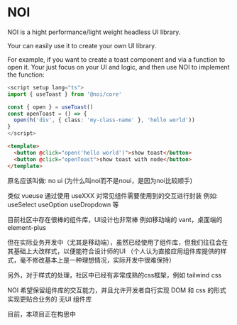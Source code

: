 # NOI

NOI is a hight performance/light weight headless UI library.

Your can easily use it to create your own UI library.

For example, if you want to create a toast component and via a function to open it.
Your just focus on your UI and logic, and then use NOI to implement the function:

```ts
<script setup lang="ts">
import { useToast } from '@noi/core'

const { open } = useToast()
const openToast = () => {
  open(h('div', { class: 'my-class-name' }, 'hello world'))
}
</script>
```

```html
<template>
  <button @click="open('hello world')">show toast</button>
  <button @click="openToast">show toast with node</button>
</template>
```

原名应该叫做: no ui (为什么叫noi而不是noui，是因为noi比较顺手)

类似 vueuse
通过使用 useXXX 对常见组件需要使用到的交互进行封装
例如: useSelect useOption useDropdown 等

目前社区中存在很棒的组件库，UI设计也非常棒
例如移动端的 vant，桌面端的 element-plus

但在实际业务开发中（尤其是移动端），虽然已经使用了组件库，但我们往往会在其基础上大改样式，以便能符合设计师的UI
（个人认为直接应用组件库提供的样式，毫不修改基本上是一种理想情况，实际开发中很难保持）

另外，对于样式的处理，社区中已经有非常成熟的css框架，例如 tailwind css

NOI 希望保留组件库的交互能力，并且允许开发者自行实现 DOM 和 css 的形式实现更贴合业务的 无UI 组件库

目前，本项目正在构思中
